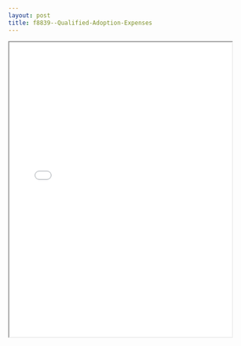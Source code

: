 ```yaml
---
layout: post
title: f8839--Qualified-Adoption-Expenses
---
```


<div class="pdf-container">
<iframe src="/ea//_pdf-2-md/f8839--Qualified-Adoption-Expenses.pdf" height="600" width="90%" allowFullScreen="true"></iframe>
</div>

